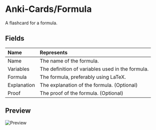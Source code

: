 # Anki-Cards/Formula
A flashcard for a formula.

## Fields

|Name|Represents|
|:--|:--|
|Name|The name of the formula.|
|Variables|The definition of variables used in the formula.|
|Formula|The formula, preferably using LaTeX.|
|Explanation|The explanation of the formula. (Optional)|
|Proof|The proof of the formula. (Optional)|

## Preview

![Preview](https://github.com/eth-p/Anki-Cards/raw/master/Formula/Preview.png)
